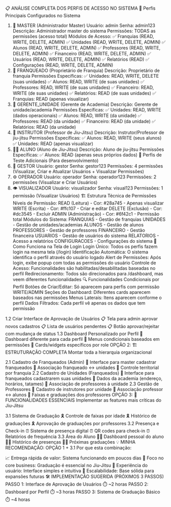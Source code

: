 📋 ANÁLISE COMPLETA DOS PERFIS DE ACESSO NO SISTEMA
🔐 Perfis Principais Configurados no Sistema

1. 👑 MASTER (Administrador Master)
   Usuário: admin
   Senha: admin123
   Descrição: Administrador master do sistema
   Permissões: TODAS as permissões (acesso total)
   Módulos de Acesso:
   ✅ Franquias (READ, WRITE, DELETE, ADMIN)
   ✅ Unidades (READ, WRITE, DELETE, ADMIN)
   ✅ Alunos (READ, WRITE, DELETE, ADMIN)
   ✅ Professores (READ, WRITE, DELETE, ADMIN)
   ✅ Financeiro (READ, WRITE, DELETE, ADMIN)
   ✅ Usuários (READ, WRITE, DELETE, ADMIN)
   ✅ Relatórios (READ)
   ✅ Configurações (READ, WRITE, DELETE, ADMIN)
2. 🏢 FRANQUEADO (Proprietário de Franquia)
   Descrição: Proprietário de franquia
   Permissões Específicas:
   ✅ Unidades: READ, WRITE, DELETE (suas unidades)
   ✅ Alunos: READ, WRITE (de suas unidades)
   ✅ Professores: READ, WRITE (de suas unidades)
   ✅ Financeiro: READ, WRITE (de suas unidades)
   ✅ Relatórios: READ (de suas unidades)
   ✅ Franquias: READ (apenas visualizar)
3. 🏪 GERENTE_UNIDADE (Gerente de Academia)
   Descrição: Gerente de unidade/academia
   Permissões Específicas:
   ✅ Unidades: READ, WRITE (dados operacionais)
   ✅ Alunos: READ, WRITE (da unidade)
   ✅ Professores: READ (da unidade)
   ✅ Financeiro: READ (da unidade)
   ✅ Relatórios: READ (da unidade)
4. 🥋 INSTRUTOR (Professor de Jiu-Jitsu)
   Descrição: Instrutor/Professor de jiu-jitsu
   Permissões Específicas:
   ✅ Alunos: READ, WRITE (seus alunos)
   ✅ Unidades: READ (apenas visualizar)
5. 👨‍🎓 ALUNO (Aluno de Jiu-Jitsu)
   Descrição: Aluno de jiu-jitsu
   Permissões Específicas:
   ✅ Alunos: READ (apenas seus próprios dados)
   🔧 Perfis de Teste Adicionais (Para desenvolvimento)
6. 👔 GESTOR
   Usuário: gestor
   Senha: gestor123
   Permissões: 4 permissões (Visualizar, Criar e Atualizar Usuários + Visualizar Permissões)
7. ⚙️ OPERADOR
   Usuário: operador
   Senha: operador123
   Permissões: 2 permissões (Visualizar e Criar Usuários)
8. 👁️ VISUALIZADOR
   Usuário: visualizador
   Senha: visual123
   Permissões: 1 permissão (Visualizar Usuários)
   🏗️ Estrutura Técnica de Permissões
   Níveis de Permissão:
   READ (Leitura) - Cor: #28a745 - Apenas visualizar
   WRITE (Escrita) - Cor: #ffc107 - Criar e editar
   DELETE (Exclusão) - Cor: #dc3545 - Excluir
   ADMIN (Administração) - Cor: #6f42c1 - Permissão total
   Módulos do Sistema:
   FRANQUIAS - Gestão de franquias
   UNIDADES - Gestão de unidades/academias
   ALUNOS - Gestão de alunos
   PROFESSORES - Gestão de professores
   FINANCEIRO - Gestão financeira
   USUARIOS - Gestão de usuários do sistema
   RELATORIOS - Acesso a relatórios
   CONFIGURACOES - Configurações do sistema
   🎯 Como Funciona na Tela de Login
   Login Único: Todos os perfis fazem login na mesma tela (/login)
   Identificação Automática: O sistema identifica o perfil através do usuário logado
   Alert de Permissões: Após login, exibe popup com todas as permissões do usuário
   Controle de Acesso: Funcionalidades são habilitadas/desabilitadas baseadas no perfil
   Redirecionamento: Todos são direcionados para /dashboard, mas veem diferentes funcionalidades
   🔍 Funcionalidades Condicionais por Perfil
   Botões de Criar/Editar: Só aparecem para perfis com permissão WRITE/ADMIN
   Seções do Dashboard: Diferentes cards aparecem baseados nas permissões
   Menus Laterais: Itens aparecem conforme o perfil
   Dados Filtrados: Cada perfil vê apenas os dados que tem permissão

1.2 Criar Interface de Aprovação de Usuários
📋 Tela para admin aprovar novos cadastros
📋 Lista de usuários pendentes
📋 Botão aprovar/rejeitar com mudança de status
1.3 Dashboard Personalizado por Perfil
🎨 Dashboard diferente para cada perfil
🎨 Menus condicionais baseados em permissões
🎨 Cards/widgets específicos por role
OPÇÃO 2: 🏗️ ESTRUTURAÇÃO COMPLETA
Montar toda a hierarquia organizacional

2.1 Cadastro de Franqueados (Admin)
🏢 Interface para master cadastrar franqueados
🏢 Associação franqueado ↔ unidades
🏢 Controle territorial por franquia
2.2 Cadastro de Unidades (Franqueados)
🏪 Interface para franqueados cadastrarem suas unidades
🏪 Dados da academia (endereço, horários, tatames)
🏪 Associação de professores à unidade
2.3 Gestão de Professores
🥋 Cadastro de instrutores por unidade
🥋 Associação professor ↔ alunos
🥋 Faixas e graduações dos professores
OPÇÃO 3: 📱 FUNCIONALIDADES ESSENCIAIS
Implementar as features mais críticas do Jiu-Jitsu

3.1 Sistema de Graduação
🎗️ Controle de faixas por idade
🎗️ Histórico de graduações
🎗️ Aprovação de graduações por professores
3.2 Presença e Check-in
⏰ Sistema de presença digital
⏰ QR codes para check-in
⏰ Relatórios de frequência
3.3 Área do Aluno
👨‍🎓 Dashboard pessoal do aluno
👨‍🎓 Histórico de presenças
👨‍🎓 Próximas graduações
💡 MINHA RECOMENDAÇÃO: OPÇÃO 1 + 3.1
Por que esta combinação:

📈 Entrega rápida de valor: Sistema funcionando em poucos dias
🎯 Foco no core business: Graduação é essencial no Jiu-Jitsu
👥 Experiência do usuário: Interface simples e intuitiva
🔧 Escalabilidade: Base sólida para expansões futuras
🛠️ IMPLEMENTAÇÃO SUGERIDA (PRÓXIMOS 3 PASSOS)
PASSO 1: Interface de Aprovação de Usuários ⏱️ ~2 horas
PASSO 2: Dashboard por Perfil ⏱️ ~3 horas
PASSO 3: Sistema de Graduação Básico ⏱️ ~4 horas
